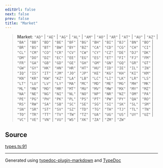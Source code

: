 ```yaml
---
editUrl: false
next: false
prev: false
title: "Market"
---
```


> **Market**: `"AD"` \| `"AE"` \| `"AG"` \| `"AL"` \| `"AM"` \| `"AO"` \| `"AR"` \| `"AT"` \| `"AU"` \| `"AZ"` \| `"BA"` \| `"BB"` \| `"BD"` \| `"BE"` \| `"BF"` \| `"BG"` \| `"BH"` \| `"BI"` \| `"BJ"` \| `"BN"` \| `"BO"` \| `"BR"` \| `"BS"` \| `"BT"` \| `"BW"` \| `"BY"` \| `"BZ"` \| `"CA"` \| `"CD"` \| `"CG"` \| `"CH"` \| `"CI"` \| `"CL"` \| `"CM"` \| `"CO"` \| `"CR"` \| `"CV"` \| `"CW"` \| `"CY"` \| `"CZ"` \| `"DE"` \| `"DJ"` \| `"DK"` \| `"DM"` \| `"DO"` \| `"DZ"` \| `"EC"` \| `"EE"` \| `"EG"` \| `"ES"` \| `"ET"` \| `"FI"` \| `"FJ"` \| `"FM"` \| `"FR"` \| `"GA"` \| `"GB"` \| `"GD"` \| `"GE"` \| `"GH"` \| `"GM"` \| `"GN"` \| `"GQ"` \| `"GR"` \| `"GT"` \| `"GW"` \| `"GY"` \| `"HK"` \| `"HN"` \| `"HR"` \| `"HT"` \| `"HU"` \| `"ID"` \| `"IE"` \| `"IL"` \| `"IN"` \| `"IQ"` \| `"IS"` \| `"IT"` \| `"JM"` \| `"JO"` \| `"JP"` \| `"KE"` \| `"KG"` \| `"KH"` \| `"KI"` \| `"KM"` \| `"KN"` \| `"KR"` \| `"KW"` \| `"KZ"` \| `"LA"` \| `"LB"` \| `"LC"` \| `"LI"` \| `"LK"` \| `"LR"` \| `"LS"` \| `"LT"` \| `"LU"` \| `"LV"` \| `"LY"` \| `"MA"` \| `"MC"` \| `"MD"` \| `"ME"` \| `"MG"` \| `"MH"` \| `"MK"` \| `"ML"` \| `"MN"` \| `"MO"` \| `"MR"` \| `"MT"` \| `"MU"` \| `"MV"` \| `"MW"` \| `"MX"` \| `"MY"` \| `"MZ"` \| `"NA"` \| `"NE"` \| `"NG"` \| `"NI"` \| `"NL"` \| `"NO"` \| `"NP"` \| `"NR"` \| `"NZ"` \| `"OM"` \| `"PA"` \| `"PE"` \| `"PG"` \| `"PH"` \| `"PK"` \| `"PL"` \| `"PS"` \| `"PT"` \| `"PW"` \| `"PY"` \| `"QA"` \| `"RO"` \| `"RS"` \| `"RW"` \| `"SA"` \| `"SB"` \| `"SC"` \| `"SE"` \| `"SG"` \| `"SI"` \| `"SK"` \| `"SL"` \| `"SM"` \| `"SN"` \| `"SR"` \| `"ST"` \| `"SV"` \| `"SZ"` \| `"TD"` \| `"TG"` \| `"TH"` \| `"TJ"` \| `"TL"` \| `"TN"` \| `"TO"` \| `"TR"` \| `"TT"` \| `"TV"` \| `"TW"` \| `"TZ"` \| `"UA"` \| `"UG"` \| `"US"` \| `"UY"` \| `"UZ"` \| `"VC"` \| `"VE"` \| `"VN"` \| `"VU"` \| `"WS"` \| `"XK"` \| `"ZA"` \| `"ZM"` \| `"ZW"`

## Source

[types.ts:91](https://github.com/fostertheweb/spotify-web-sdk/blob/e412602/src/types.ts#L91)

***

Generated using [typedoc-plugin-markdown](https://www.npmjs.com/package/typedoc-plugin-markdown) and [TypeDoc](https://typedoc.org/)
